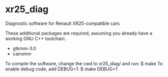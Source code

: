 # xr25_diag
Diagnostic software for Renault XR25-compatible cars

These additional packages are required, assuming you already have a working GNU C++ toolchain:
- gtkmm-3.0
- cairomm

To compile the software, change the cwd to xr25_diag/ and run:
$ make
To enable debug code, add DEBUG=1:
$ make DEBUG=1
